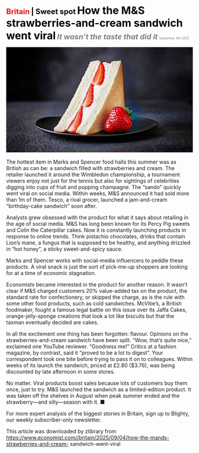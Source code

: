<span style="color:#E3120B; font-size:14.9pt; font-weight:bold;">Britain</span> <span style="color:#000000; font-size:14.9pt; font-weight:bold;">| Sweet spot</span>
<span style="color:#000000; font-size:21.0pt; font-weight:bold;">How the M&S strawberries-and-cream sandwich went viral</span>
<span style="color:#808080; font-size:14.9pt; font-weight:bold; font-style:italic;">It wasn’t the taste that did it</span>
<span style="color:#808080; font-size:6.2pt;">September 4th 2025</span>

![](../images/046_How_the_MS_strawberries-and-cream_sandwich_went_viral/p0183_img01.jpeg)

The hottest item in Marks and Spencer food halls this summer was as British as can be: a sandwich filled with strawberries and cream. The retailer launched it around the Wimbledon championship, a tournament viewers enjoy not just for the tennis but also for sightings of celebrities digging into cups of fruit and popping champagne. The “sando” quickly went viral on social media. Within weeks, M&S announced it had sold more than 1m of them. Tesco, a rival grocer, launched a jam-and-cream “birthday-cake sandwich” soon after.

Analysts grew obsessed with the product for what it says about retailing in the age of social media. M&S has long been known for its Percy Pig sweets and Colin the Caterpillar cakes. Now it is constantly launching products in response to online trends. Think pistachio chocolates, drinks that contain Lion’s mane, a fungus that is supposed to be healthy, and anything drizzled in “hot honey”, a sticky sweet-and-spicy sauce.

Marks and Spencer works with social-media influencers to peddle these products. A viral snack is just the sort of pick-me-up shoppers are looking for at a time of economic stagnation.

Economists became interested in the product for another reason. It wasn’t clear if M&S charged customers 20% value-added tax on the product, the standard rate for confectionery, or skipped the charge, as is the rule with some other food products, such as cold sandwiches. McVitie’s, a British foodmaker, fought a famous legal battle on this issue over its Jaffa Cakes, orange-jelly-sponge creations that look a lot like biscuits but that the taxman eventually decided are cakes.

In all the excitement one thing has been forgotten: flavour. Opinions on the strawberries-and-cream sandwich have been split. “Wow, that’s quite nice,” exclaimed one YouTube reviewer. “Goodness me!” Critics at a fashion magazine, by contrast, said it “proved to be a lot to digest”. Your correspondent took one bite before trying to pass it on to colleagues. Within weeks of its launch the sandwich, priced at £2.80 ($3.76), was being discounted by late afternoon in some stores.

No matter. Viral products boost sales because lots of customers buy them once, just to try. M&S launched the sandwich as a limited-edition product. It was taken off the shelves in August when peak summer ended and the strawberry—and silly—season with it. ■

For more expert analysis of the biggest stories in Britain, sign up to Blighty, our weekly subscriber-only newsletter.

This article was downloaded by zlibrary from https://www.economist.com//britain/2025/09/04/how-the-mands-strawberries-and-cream- sandwich-went-viral